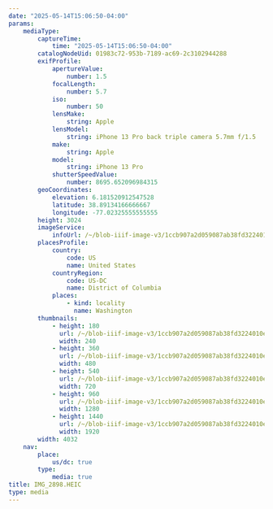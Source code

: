 ```yaml
---
date: "2025-05-14T15:06:50-04:00"
params:
    mediaType:
        captureTime:
            time: "2025-05-14T15:06:50-04:00"
        catalogNodeUid: 01983c72-953b-7189-ac69-2c3102944288
        exifProfile:
            apertureValue:
                number: 1.5
            focalLength:
                number: 5.7
            iso:
                number: 50
            lensMake:
                string: Apple
            lensModel:
                string: iPhone 13 Pro back triple camera 5.7mm f/1.5
            make:
                string: Apple
            model:
                string: iPhone 13 Pro
            shutterSpeedValue:
                number: 8695.652096984315
        geoCoordinates:
            elevation: 6.181520912547528
            latitude: 38.89134166666667
            longitude: -77.02325555555555
        height: 3024
        imageService:
            infoUrl: /~/blob-iiif-image-v3/1ccb907a2d059087ab38fd3224010e1887921eaf61de55efd8672d0000f08a4d/info.json
        placesProfile:
            country:
                code: US
                name: United States
            countryRegion:
                code: US-DC
                name: District of Columbia
            places:
                - kind: locality
                  name: Washington
        thumbnails:
            - height: 180
              url: /~/blob-iiif-image-v3/1ccb907a2d059087ab38fd3224010e1887921eaf61de55efd8672d0000f08a4d/full/240%2C180/0/default.jpg
              width: 240
            - height: 360
              url: /~/blob-iiif-image-v3/1ccb907a2d059087ab38fd3224010e1887921eaf61de55efd8672d0000f08a4d/full/480%2C360/0/default.jpg
              width: 480
            - height: 540
              url: /~/blob-iiif-image-v3/1ccb907a2d059087ab38fd3224010e1887921eaf61de55efd8672d0000f08a4d/full/720%2C540/0/default.jpg
              width: 720
            - height: 960
              url: /~/blob-iiif-image-v3/1ccb907a2d059087ab38fd3224010e1887921eaf61de55efd8672d0000f08a4d/full/1280%2C960/0/default.jpg
              width: 1280
            - height: 1440
              url: /~/blob-iiif-image-v3/1ccb907a2d059087ab38fd3224010e1887921eaf61de55efd8672d0000f08a4d/full/1920%2C1440/0/default.jpg
              width: 1920
        width: 4032
    nav:
        place:
            us/dc: true
        type:
            media: true
title: IMG_2898.HEIC
type: media
---
```

